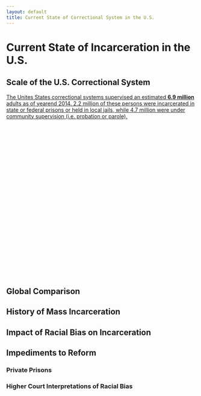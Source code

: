 ```yaml
---
layout: default
title: Current State of Correctional System in the U.S.
---
```


# Current State of Incarceration in the U.S.

## Scale of the U.S. Correctional System

[The Unites States correctional systems supervised an estimated **6.9 million** adults as of yearend 2014. 2.2 million of these persons were incarcerated in state or federal prisons or held in local jails, while 4.7 million were under community supervision (i.e. probation or parole).](/sources#CPUS) 

<div id="chart_data" style="display: none;" 
  data="[{name: 'Option 1', y: 1000000}, {name: 'Option 2', y: 2200000}]"
  title="Title"></div>
<div id="container" style="min-width: 310px; height: 400px; max-width: 600px; margin: 0 auto"></div>

## Global Comparison

## History of Mass Incarceration

## Impact of Racial Bias on Incarceration

## Impediments to Reform

### Private Prisons

### Higher Court Interpretations of Racial Bias 